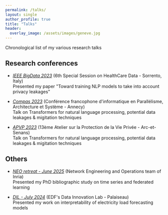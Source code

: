 ```yaml
---
permalink: /talks/
layout: single
author_profile: true
title: "Talks"
header:
  overlay_image: /assets/images/geneve.jpg
---
```


Chronological list of my various research talks

## Research conferences

- [*IEEE BigData 2023*](https://bigdataieee.org/BigData2023/)
(6th Special Session on HealthCare Data - Sorrento, Italy)\
Presented my paper "Toward training NLP models to take into account privacy leakages"

- [*Compas 2023*](https://2023.compas-conference.fr/)
(Conférence francophone d'informatique en Parallélisme, Architecture et Système - Annecy)\
Talk on Transformers for natural language processing, potential data leakages & migitation techniques

- [*APVP 2023*](https://apvp23.sciencesconf.org/)
(13ème Atelier sur la Protection de la Vie Privée - Arc-et-Senans)\
Talk on Transformers for natural language processing, potential data leakages & migitation techniques

## Others

- [*NEO retreat - June 2025*](https://team.inria.fr/neo/)
(Network Engineering and Operations team of Inria)\
Presented my PhD bibliographic study on time series and federated learning

- [*DIL - July 2024*](https://www.edf.fr/groupe-edf/inventer-l-avenir-de-l-energie/rd-un-savoir-faire-mondial/rd-experience/univers-data-science-ia/le-data-innovation-lab-a-la-rd-d-edf)
(EDF's Data Innovation Lab - Palaiseau)\
Presented my work on interpretability of electricity load forecasting models
